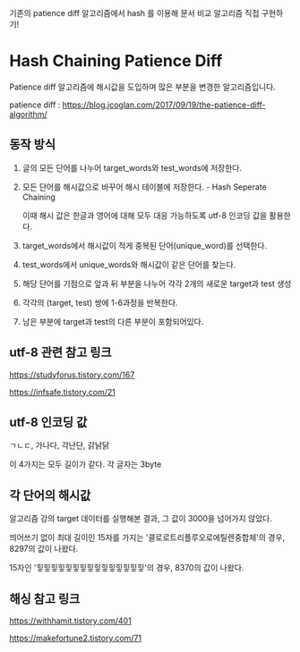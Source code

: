 기존의 patience diff 알고리즘에서 hash 를 이용해 문서 비교 알고리즘 직접 구현하기!

# Hash Chaining Patience Diff

Patience diff 알고리즘에 해시값을 도입하며 많은 부분을 변경한 알고리즘입니다.

patience diff : https://blog.jcoglan.com/2017/09/19/the-patience-diff-algorithm/

## 동작 방식

1. 글의 모든 단어를 나누어 target_words와 test_words에 저장한다.

2. 모든 단어를 해시값으로 바꾸어 해시 테이블에 저장한다. - Hash Seperate Chaining

   이때 해시 값은 한글과 영어에 대해 모두 대응 가능하도록 utf-8 인코딩 값을 활용한다. 

3. target_words에서 해시값이 적게 중복된 단어(unique_word)를 선택한다.

4. test_words에서 unique_words와 해시값이 같은 단어를 찾는다.

5. 해당 단어를 기점으로 앞과 뒤 부분을 나누어 각각 2개의 새로운 target과 test 생성

6. 각각의 (target, test) 쌍에 1-6과정을 반복한다.

7. 남은 부분에 target과 test의 다른 부분이 포함되어있다.

## utf-8 관련 참고 링크

https://studyforus.tistory.com/167

https://infsafe.tistory.com/21



## utf-8 인코딩 값

ㄱㄴㄷ, 가나다, 각난단, 갉낡닭

이 4가지는 모두 길이가 같다. 각 글자는 3byte

## 각 단어의 해시값

알고리즘 강의 target 데이터를 실행해본 결과, 그 값이 3000을 넘어가지 않았다.

띄어쓰기 없이 최대 길이인 15자를 가지는 '클로로트리플루오로에틸렌중합체'의 경우, 8297의 값이 나왔다.

15자인 '힣힣힣힣힣힣힣힣힣힣힣힣힣힣힣'의 경우, 8370의 값이 나왔다.

## 해싱 참고 링크

https://withhamit.tistory.com/401

https://makefortune2.tistory.com/71
